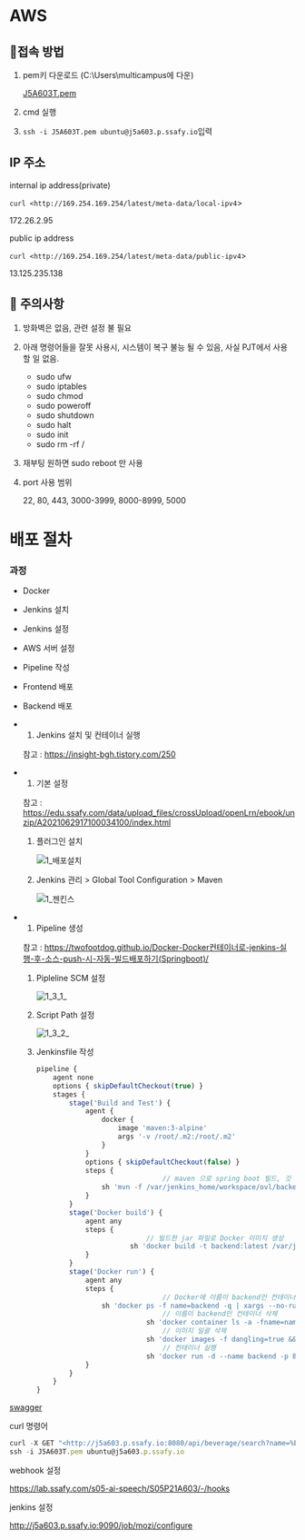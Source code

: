 # AWS



## 💎접속 방법

1. pem키 다운로드 (C:\Users\multicampus에 다운)

   [J5A603T.pem](https://s3-us-west-2.amazonaws.com/secure.notion-static.com/1ac40afe-3af7-4ad1-8604-2336239a6bfa/J5A603T.pem)

2. cmd 실행

3. `ssh -i J5A603T.pem ubuntu@j5a603.p.ssafy.io`입력

## IP 주소

internal ip address(private)

`curl <http://169.254.169.254/latest/meta-data/local-ipv4`>

172.26.2.95

public ip address

`curl <http://169.254.169.254/latest/meta-data/public-ipv4`>

13.125.235.138



## 🚨 주의사항

1. 방화벽은 없음, 관련 설정 불 필요

2. 아래 명령어들을 잘못 사용시, 시스템이 복구 불능 될 수 있음, 사실 PJT에서 사용 할 일 없음.

   - sudo ufw
   - sudo iptables
   - sudo chmod
   - sudo poweroff
   - sudo shutdown
   - sudo halt
   - sudo init
   - sudo rm -rf /

3. 재부팅 원하면 sudo reboot 만 사용

4. port 사용 범위

   22, 80, 443, 3000-3999, 8000-8999, 5000



# 배포 절차

### 과정

- Docker
- Jenkins 설치
- Jenkins 설정
- AWS 서버 설정
- Pipeline 작성
- Frontend 배포
- Backend 배포





- 1. Jenkins 설치 및 컨테이너 실행

  참고 : https://insight-bgh.tistory.com/250

- 1. 기본 설정

  참고 : https://edu.ssafy.com/data/upload_files/crossUpload/openLrn/ebook/unzip/A2021062917100034100/index.html

  1. 플러그인 설치

     ![1_배포설치](/uploads/1fa55ca27c0f8561996fcf9d6c45eb22/1_배포설치.png)

  2. Jenkins 관리 > Global Tool Configuration > Maven

     ![1_젠킨스](/uploads/31872fd9fa6dd55ad406d8f01bd8ea3f/1_젠킨스.png)

- 1. Pipeline 생성

  참고 : https://twofootdog.github.io/Docker-Docker컨테이너로-jenkins-실행-후-소스-push-시-자동-빌드배포하기(Springboot)/

  1. Pipleline SCM 설정

     ![1_3_1_](/uploads/d0fada3064d31e2b543f855818777fcb/1_3_1_.png)

  2. Script Path 설정

     ![1_3_2_](/uploads/6dff8d36c0753ed7975cb1fc3876d402/1_3_2_.png)

  3. Jenkinsfile 작성

     ```jsx
     pipeline {
         agent none
         options { skipDefaultCheckout(true) }
         stages {
             stage('Build and Test') {
                 agent {
                     docker {
                         image 'maven:3-alpine'
                         args '-v /root/.m2:/root/.m2'
                     }
                 }
                 options { skipDefaultCheckout(false) }
                 steps {
     								// maven 으로 spring boot 빌드, 깃 내부에 바로 파일이 있는게 아니기 때문에 경로 설정 필수
                     sh 'mvn -f /var/jenkins_home/workspace/ovl/backend/pom.xml -B -DskipTests clean package'
                 }
             }
             stage('Docker build') {
                 agent any
                 steps {
     							// 빌드한 jar 파일로 Docker 이미지 생성
     					    sh 'docker build -t backend:latest /var/jenkins_home/workspace/ovl/backend'
                 }
             }
             stage('Docker run') {
                 agent any
                 steps {
     								// Docker에 이름이 backend인 컨테이너가 이미 있다면 stop
                     sh 'docker ps -f name=backend -q | xargs --no-run-if-empty docker container stop'
     								// 이름이 backend인 컨테이너 삭제
     						    sh 'docker container ls -a -fname=name=backend -q | xargs -r docker container rm'
     								// 이미지 일괄 삭제
     						    sh 'docker images -f dangling=true && docker rmi -f $(docker images -f dangling=true -q)' 
     								// 컨테이너 실행
     						    sh 'docker run -d --name backend -p 8080:8080 backend:latest'
                 }
             }
         }
     }
     ```

[swagger](http://j5a603.p.ssafy.io:8080/api/swagger-ui.html#/)

curl 명령어

```jsx
curl -X GET "<http://j5a603.p.ssafy.io:8080/api/beverage/search?name=%EB%AA%AC%EC%8A%A4%ED%84%B0%EC%97%90%EB%84%88%EC%A7%80%20%EC%9A%B8%ED%8A%B8%EB%9D%BC&type=%EC%BA%94>" -H "accept: */*"
ssh -i J5A603T.pem ubuntu@j5a603.p.ssafy.io
```

webhook 설정

https://lab.ssafy.com/s05-ai-speech/S05P21A603/-/hooks

jenkins 설정

http://j5a603.p.ssafy.io:9090/job/mozi/configure